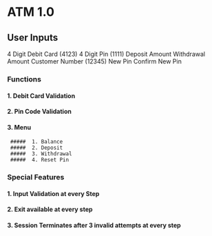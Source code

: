 # ATM 1.0

## User Inputs
4 Digit Debit Card (4123)
4 Digit Pin (1111)
Deposit Amount
Withdrawal Amount
Customer Number (12345)
New Pin 
Confirm New Pin

### Functions
#### 1. Debit Card Validation
#### 2. Pin Code Validation
#### 3. Menu
     #####  1. Balance
     #####  2. Deposit
     #####  3. Withdrawal
     #####  4. Reset Pin

### Special Features
#### 1. Input Validation at every Step
#### 2. Exit available at every step
#### 3. Session Terminates after 3 invalid attempts at every step
